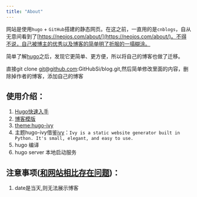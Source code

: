 ```yaml
---
title: "About"
---
```

网站是使用`hugo` + `GitHub`搭建的静态网页。在这之前，一直用的是`cnblogs`，自从无意间看到了[https://neojos.com/about/](https://neojos.com/about/)。不得不说，自己被博主的优秀以及博客的简单明了折服的一塌糊涂。

简单了解[hugo](http://gohugo.io/getting-started/)之后，发现它更简单、更方便，所以将自己的博客也做了迁移。

直接git clone git@github.com:GitHubSi/blog.git,然后简单修改里面的内容，删除掉作者的博客，添加自己的博客

使用介绍：
----
1. [Hugo快速入手](https://www.gohugo.org/)
1. [博客模版](https://github.com/GitHubSi/blog)
1. [theme:hugo-ivy](https://github.com/yihui/hugo-ivy)
1. 主题hugo-ivy借鉴[ivy](https://github.com/dmulholl/ivy)：`Ivy is a static website generator built in Python. It's small, elegant, and easy to use.`
1. hugo 编译
2. hugo server 本地启动服务

注意事项([和网站相比存在问题](https://neojos.com/))：
---
1. date是当天,则无法展示博客
